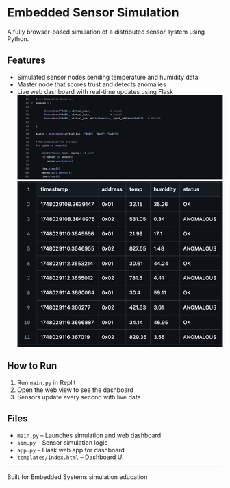 # Embedded Sensor Simulation

A fully browser-based simulation of a distributed sensor system using Python.

## Features

- Simulated sensor nodes sending temperature and humidity data
- Master node that scores trust and detects anomalies
- Live web dashboard with real-time updates using Flask
![SENSOR](https://github.com/abdallah1adel/embeddedP/blob/main/sensors%20.png)
![EXAMPLE](https://github.com/abdallah1adel/embeddedP/blob/main/example%20output.png)
## How to Run

1. Run `main.py` in Replit
2. Open the web view to see the dashboard
3. Sensors update every second with live data

## Files

- `main.py` – Launches simulation and web dashboard
- `sim.py` – Sensor simulation logic
- `app.py` – Flask web app for dashboard
- `templates/index.html` – Dashboard UI



---

Built for Embedded Systems simulation education
